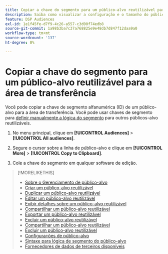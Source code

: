 ```yaml
---
title: Copiar a chave do segmento para um público-alvo reutilizável para a área de transferência
description: Saiba como visualizar a configuração e o tamanho do público-alvo para um público-alvo reutilizável.
feature: DSP Audiences
exl-id: 1e1f45fe-d7f9-4c26-a557-c3d00f74edb8
source-git-commit: 1a98b3ba7c37a768825e9e48db7d847f12daa9a0
workflow-type: tm+mt
source-wordcount: '137'
ht-degree: 0%

---
```


# Copiar a chave do segmento para um público-alvo reutilizável para a área de transferência

Você pode copiar a chave de segmento alfanumérica (ID) de um público-alvo para a área de transferência. Você pode usar chaves de segmento para [definir manualmente a lógica do segmento](audience-segment-logic-syntax.md) para outros públicos-alvo reutilizáveis.

1. No menu principal, clique em **[!UICONTROL Audiences]** > **[!UICONTROL All audiences]**.

1. Segure o cursor sobre a linha de público-alvo e clique em **[!UICONTROL More]** > **[!UICONTROL Copy to Clipboard]**.

1. Cole a chave do segmento em qualquer software de edição.

>[!MORELIKETHIS]
>
>* [Sobre o Gerenciamento de público-alvo](audience-about.md)
>* [Criar um público-alvo reutilizável](reusable-audience-create.md)
>* [Duplicar um público-alvo reutilizável](reusable-audience-duplicate.md)
>* [Editar um público-alvo reutilizável](reusable-audience-edit.md)
>* [Exibir detalhes sobre um público-alvo reutilizável](reusable-audience-view-details.md)
>* [Compartilhar um público-alvo reutilizável](reusable-audience-share.md)
>* [Exportar um público-alvo reutilizável](reusable-audience-export.md)
>* [Excluir um público-alvo reutilizável](reusable-audience-delete.md)
>* [Compartilhar um público-alvo reutilizável](reusable-audience-share.md)
>* [Excluir um público-alvo reutilizável](reusable-audience-delete.md)
>* [Configurações de público-alvo](audience-settings.md)
>* [Sintaxe para lógica de segmento do público-alvo](audience-segment-logic-syntax.md)
>* [Fornecedores de dados de terceiros disponíveis](third-party-data-providers.md)

